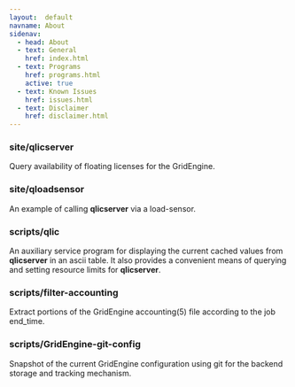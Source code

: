 ```yaml
---
layout:  default
navname: About
sidenav:
  - head: About
  - text: General
    href: index.html
  - text: Programs
    href: programs.html
    active: true
  - text: Known Issues
    href: issues.html
  - text: Disclaimer
    href: disclaimer.html
---
```


### site/qlicserver
Query availability of floating licenses for the GridEngine.


### site/qloadsensor
An example of calling **qlicserver** via a load-sensor.


### scripts/qlic
An auxiliary service program for displaying the current cached values from
**qlicserver** in an ascii table. It also provides a convenient means of
querying and setting resource limits for **qlicserver**.


### scripts/filter-accounting
Extract portions of the GridEngine accounting(5) file according to the job
end_time.


### scripts/GridEngine-git-config
Snapshot of the current GridEngine configuration using git for the backend
storage and tracking mechanism.

